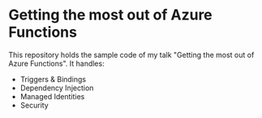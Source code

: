 # Getting the most out of Azure Functions

This repository holds the sample code of my talk "Getting the most out of Azure Functions". It handles:

* Triggers & Bindings
* Dependency Injection
* Managed Identities
* Security
